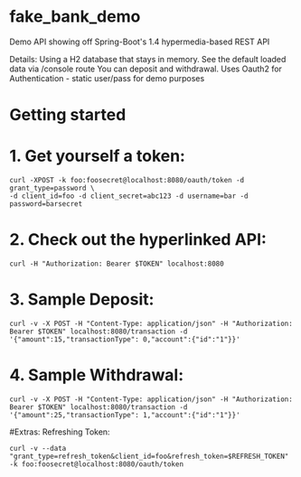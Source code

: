 # fake_bank_demo
Demo API showing off Spring-Boot's 1.4 hypermedia-based REST API

Details: Using a H2 database that stays in memory. See the default loaded data via /console route
You can deposit and withdrawal. 
Uses Oauth2 for Authentication - static user/pass for demo purposes

# Getting started

# 1. Get yourself a token:
```
curl -XPOST -k foo:foosecret@localhost:8080/oauth/token -d grant_type=password \
-d client_id=foo -d client_secret=abc123 -d username=bar -d password=barsecret
```

# 2. Check out the hyperlinked API:
```
curl -H "Authorization: Bearer $TOKEN" localhost:8080
```

# 3. Sample Deposit:
```
curl -v -X POST -H "Content-Type: application/json" -H "Authorization: Bearer $TOKEN" localhost:8080/transaction -d '{"amount":15,"transactionType": 0,"account":{"id":"1"}}'
```

# 4. Sample Withdrawal:
```
curl -v -X POST -H "Content-Type: application/json" -H "Authorization: Bearer $TOKEN" localhost:8080/transaction -d '{"amount":25,"transactionType": 1,"account":{"id":"1"}}'
```

#Extras:
Refreshing Token:
```
curl -v --data "grant_type=refresh_token&client_id=foo&refresh_token=$REFRESH_TOKEN" -k foo:foosecret@localhost:8080/oauth/token
```
